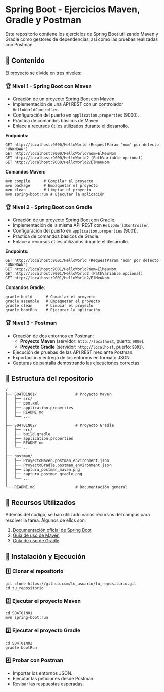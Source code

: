 # Spring Boot - Ejercicios Maven, Gradle y Postman

Este repositorio contiene los ejercicios de Spring Boot utilizando Maven y Gradle como gestores de dependencias, así como las pruebas realizadas con Postman.

## 📌 Contenido

El proyecto se divide en tres niveles:

### 🏆 Nivel 1 - Spring Boot con Maven

- Creación de un proyecto Spring Boot con Maven.
- Implementación de una API REST con un controlador `HelloWorldController`.
- Configuración del puerto en `application.properties` (9000).
- Práctica de comandos básicos de Maven.
- Enlace a recursos útiles utilizados durante el desarrollo.

**Endpoints:**
```
GET http://localhost:9000/HelloWorld (RequestParam "nom" por defecto "UNKNOWN")
GET http://localhost:9000/HelloWorld?nom=ElMeuNom
GET http://localhost:9000/HelloWorld2 (PathVariable opcional)
GET http://localhost:9000/HelloWorld2/ElMeuNom
```

**Comandos Maven:**
```
mvn compile      # Compilar el proyecto
mvn package      # Empaquetar el proyecto
mvn clean        # Limpiar el proyecto
mvn spring-boot:run # Ejecutar la aplicación
```

### 🏆 Nivel 2 - Spring Boot con Gradle

- Creación de un proyecto Spring Boot con Gradle.
- Implementación de la misma API REST con `HelloWorldController`.
- Configuración del puerto en `application.properties` (9001).
- Práctica de comandos básicos de Gradle.
- Enlace a recursos útiles utilizados durante el desarrollo.

**Endpoints:**
```
GET http://localhost:9001/HelloWorld (RequestParam "nom" por defecto "UNKNOWN")
GET http://localhost:9001/HelloWorld?nom=ElMeuNom
GET http://localhost:9001/HelloWorld2 (PathVariable opcional)
GET http://localhost:9001/HelloWorld2/ElMeuNom
```

**Comandos Gradle:**
```
gradle build      # Compilar el proyecto
gradle assemble   # Empaquetar el proyecto
gradle clean      # Limpiar el proyecto
gradle bootRun    # Ejecutar la aplicación
```

### 🏆 Nivel 3 - Postman

- Creación de dos entornos en Postman:
  - **Proyecto Maven** (servidor: `http://localhost`, puerto: `9000`).
  - **Proyecto Gradle** (servidor: `http://localhost`, puerto: `9001`).
- Ejecución de pruebas de las API REST mediante Postman.
- Exportación y entrega de los entornos en formato JSON.
- Capturas de pantalla demostrando las ejecuciones correctas.

## 📂 Estructura del repositorio

```
/
├── S04T01N01/                 # Proyecto Maven
│   ├── src/
│   ├── pom.xml
│   ├── application.properties
│   ├── README.md
│   └── ...
│
├── S04T01N02/                 # Proyecto Gradle
│   ├── src/
│   ├── build.gradle
│   ├── application.properties
│   ├── README.md
│   └── ...
│
├── postman/
│   ├── ProyectoMaven.postman_environment.json
│   ├── ProyectoGradle.postman_environment.json
│   ├── captura_postman_maven.png
│   ├── captura_postman_gradle.png
│   └── ...
│
└── README.md                  # Documentación general
```

## 📖 Recursos Utilizados

Además del código, se han utilizado varios recursos del campus para resolver la tarea. Algunos de ellos son:

1. [Documentación oficial de Spring Boot](https://spring.io/projects/spring-boot)
2. [Guía de uso de Maven](https://maven.apache.org/guides/)
3. [Guía de uso de Gradle](https://docs.gradle.org/current/userguide/userguide.html)

## 🚀 Instalación y Ejecución

### 1️⃣ Clonar el repositorio
```
git clone https://github.com/tu_usuario/tu_repositorio.git
cd tu_repositorio
```

### 2️⃣ Ejecutar el proyecto Maven
```
cd S04T01N01
mvn spring-boot:run
```

### 3️⃣ Ejecutar el proyecto Gradle
```
cd S04T01N02
gradle bootRun
```

### 4️⃣ Probar con Postman

- Importar los entornos JSON.
- Ejecutar las peticiones desde Postman.
- Revisar las respuestas esperadas.

